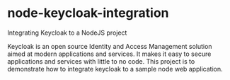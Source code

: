 # node-keycloak-integration
Integrating Keycloak to a NodeJS project

Keycloak is an open source Identity and Access Management solution aimed at modern applications and services. It makes it easy to secure 
applications and services with little to no code. This project is to demonstrate how to integrate keycloak to a sample node web application.
